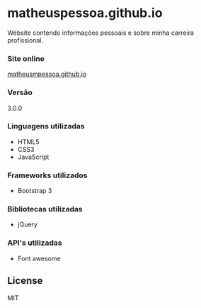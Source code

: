 # matheuspessoa.github.io
Website contendo informações pessoais e sobre minha carreira profissional.

### Site online 
[matheusmpessoa.github.io](http://matheusmpessoa.github.io/#/)

### Versão
3.0.0

### Linguagens utilizadas
* HTML5
* CSS3
* JavaScript

### Frameworks utilizados
* Bootstrap 3

### Bibliotecas utilizadas
* jQuery

### API's utilizadas
* Font awesome


License
----
MIT